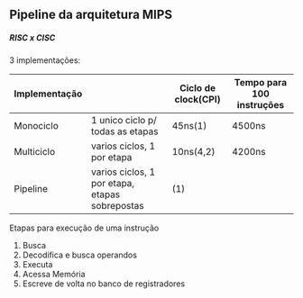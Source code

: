 ## Pipeline da arquitetura MIPS
##### RISC x CISC

3 implementações:

|Implementação||Ciclo de clock(CPI)|Tempo para 100 instruções|
|------------------|-|--------------------|------------------|
|Monociclo|1 unico ciclo p/ todas as etapas|45ns(1)|4500ns|
|Multiciclo|varios ciclos, 1 por etapa|10ns(4,2)|4200ns|
|Pipeline|varios ciclos, 1 por etapa, etapas sobrepostas|(1)||


Etapas para execução de uma instrução

1. Busca
2. Decodifica e busca operandos
3. Executa
4. Acessa Memória
5. Escreve de volta no banco de registradores

<!--stackedit_data:
eyJoaXN0b3J5IjpbLTEwMDc5NDQ4MjBdfQ==
-->